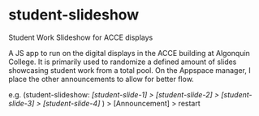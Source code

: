 # student-slideshow
Student Work Slideshow for ACCE displays

A JS app to run on the digital displays in the ACCE building at Algonquin College. It is primarily used to randomize a defined amount of slides showcasing student work from a total pool. On the Appspace manager, I place the other announcements to allow for better flow.

e.g. (student-slideshow: *[student-slide-1] > [student-slide-2] > [student-slide-3] > [student-slide-4]* ) > [Announcement] > restart

